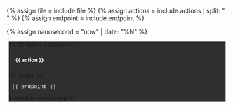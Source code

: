 {% assign file = include.file %}
{% assign actions = include.actions | split: " "  %}
{% assign endpoint = include.endpoint %}

{% assign nanosecond = "now" | date: "%N" %}

<div markdown="1" style="margin: 5px; font-size: 12px; position:relative; background: #2f2f2f;">

{% for action in actions  %}

<div class="http {{ action }}">
{{ action }} 
</div>

{% endfor %}


<div class="endpoint">
    {{ endpoint }}
</div>

{: #code{{ nanosecond }}}
</div>

<script>
var clipboard{{ nanosecond }} = new ClipboardJS('#copybutton{{ nanosecond }}');
</script>

<style>

.endpoint {
    display: inline-block; 
    margin-left: 7px;
    color: #fff;
    font-family: "Courier New";
}

.http {
    color: #fff; 
    display: inline-block;
    padding: 3px 10px; 
    margin: 5px;
    font-weight: bold; 
    border-radius: 4px;
}

.GET {
    background-color: #00abea; 
}

.POST {
    background-color: #49cc90; 
}

.PUT {
    background-color: #4a9e78; 
}

.DELETE {
    background-color: #f93e3e; 
}

</style>